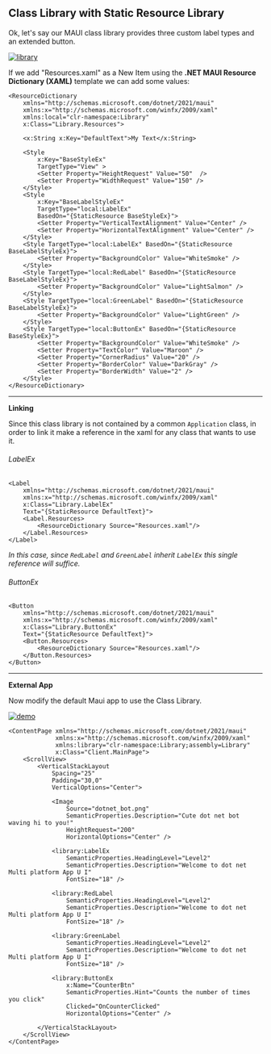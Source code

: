 ## Class Library with Static Resource Library

Ok, let's say our MAUI class library provides three custom label types and an extended button.

[![library][1]][1]

If we add "Resources.xaml" as a New Item using the **.NET MAUI Resource Dictionary (XAML)** template we can add some values:

```xaml
<ResourceDictionary 
    xmlns="http://schemas.microsoft.com/dotnet/2021/maui"
    xmlns:x="http://schemas.microsoft.com/winfx/2009/xaml"
    xmlns:local="clr-namespace:Library"
    x:Class="Library.Resources">
    
    <x:String x:Key="DefaultText">My Text</x:String>

    <Style
        x:Key="BaseStyleEx"
        TargetType="View" >
        <Setter Property="HeightRequest" Value="50"  />
        <Setter Property="WidthRequest" Value="150" />
    </Style>
    <Style
        x:Key="BaseLabelStyleEx"
        TargetType="local:LabelEx"
        BasedOn="{StaticResource BaseStyleEx}">
        <Setter Property="VerticalTextAlignment" Value="Center" />
        <Setter Property="HorizontalTextAlignment" Value="Center" />
    </Style>
    <Style TargetType="local:LabelEx" BasedOn="{StaticResource BaseLabelStyleEx}">
        <Setter Property="BackgroundColor" Value="WhiteSmoke" />
    </Style>
    <Style TargetType="local:RedLabel" BasedOn="{StaticResource BaseLabelStyleEx}">
        <Setter Property="BackgroundColor" Value="LightSalmon" />
    </Style>
    <Style TargetType="local:GreenLabel" BasedOn="{StaticResource BaseLabelStyleEx}">
        <Setter Property="BackgroundColor" Value="LightGreen" />
    </Style>
    <Style TargetType="local:ButtonEx" BasedOn="{StaticResource BaseStyleEx}">
        <Setter Property="BackgroundColor" Value="WhiteSmoke" />
        <Setter Property="TextColor" Value="Maroon" />
        <Setter Property="CornerRadius" Value="20" />
        <Setter Property="BorderColor" Value="DarkGray" />
        <Setter Property="BorderWidth" Value="2" />
    </Style>
</ResourceDictionary>
```

___

**Linking**

Since this class library is not contained by a common `Application` class, in order to link it make a reference in the xaml for any class that wants to use it.

###### LabelEx

```xaml
<Label
    xmlns="http://schemas.microsoft.com/dotnet/2021/maui"
    xmlns:x="http://schemas.microsoft.com/winfx/2009/xaml"
    x:Class="Library.LabelEx"
    Text="{StaticResource DefaultText}">
    <Label.Resources>
        <ResourceDictionary Source="Resources.xaml"/>
    </Label.Resources>
</Label>
```

_In this case, since `RedLabel` and `GreenLabel` inherit `LabelEx` this single reference will suffice._

###### ButtonEx

```xaml
<Button 
    xmlns="http://schemas.microsoft.com/dotnet/2021/maui"
    xmlns:x="http://schemas.microsoft.com/winfx/2009/xaml"
    x:Class="Library.ButtonEx"    
    Text="{StaticResource DefaultText}">
    <Button.Resources>
        <ResourceDictionary Source="Resources.xaml"/>
    </Button.Resources>
</Button>
```
___

**External App**

Now modify the default Maui app to use the Class Library.

[![demo][2]][2]

```xaml
<ContentPage xmlns="http://schemas.microsoft.com/dotnet/2021/maui"
             xmlns:x="http://schemas.microsoft.com/winfx/2009/xaml"
             xmlns:library="clr-namespace:Library;assembly=Library"
             x:Class="Client.MainPage">
    <ScrollView>
        <VerticalStackLayout
            Spacing="25"
            Padding="30,0"
            VerticalOptions="Center">

            <Image
                Source="dotnet_bot.png"
                SemanticProperties.Description="Cute dot net bot waving hi to you!"
                HeightRequest="200"
                HorizontalOptions="Center" />

            <library:LabelEx
                SemanticProperties.HeadingLevel="Level2"
                SemanticProperties.Description="Welcome to dot net Multi platform App U I"
                FontSize="18" />

            <library:RedLabel
                SemanticProperties.HeadingLevel="Level2"
                SemanticProperties.Description="Welcome to dot net Multi platform App U I"
                FontSize="18" />

            <library:GreenLabel
                SemanticProperties.HeadingLevel="Level2"
                SemanticProperties.Description="Welcome to dot net Multi platform App U I"
                FontSize="18" />

            <library:ButtonEx
                x:Name="CounterBtn"
                SemanticProperties.Hint="Counts the number of times you click"
                Clicked="OnCounterClicked"
                HorizontalOptions="Center" />

        </VerticalStackLayout>
    </ScrollView>
</ContentPage>
```
 


  [1]: https://i.stack.imgur.com/anDtm.png
  [2]: https://i.stack.imgur.com/M5drg.pngur.com/DRX7p.png